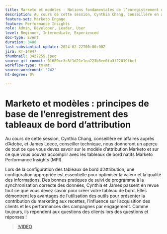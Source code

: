 ```yaml
---
title: Marketo et modèles - Notions fondamentales de l’enregistrement des tableaux de bord d’attribution
description: Au cours de cette session, Cynthia Chang, conseillère en affaires auprès d’Adobe, et James Leece, conseiller technique, nous donneront un aperçu de tout ce que vous devez savoir sur le modèle d’attribution Marketo et sur ce que vous pouvez accomplir avec les tableaux de bord natifs Marketo Performance Insights (MPI). Lors de la configuration des tableaux de bord d’attribution, une configuration appropriée est essentielle pour optimiser la valeur et la qualité des informations. Des bonnes pratiques de suivi de programme à la synchronisation correcte des données, Cynthia et James passent en revue tout ce que vous devez savoir pour créer votre tableau de bord. Elles démontrent les avantages de l’utilisation des outils pour présenter la contribution du marketing aux recettes, l’influence sur l’acquisition des clients et les performances des campagnes par engagement. Comme toujours, ils répondent aux questions des clients lors des questions et réponses !
feature-set: Marketo Engage
feature: Performance Insights
role: Admin, Developer, Leader, User
level: Beginner, Intermediate, Experienced
doc-type: Event
duration: 3488
last-substantial-update: 2024-02-22T00:00:00Z
jira: KT-14947
thumbnail: 3427255.jpeg
source-git-commit: 01689cc3c8f1d21e1ea223b8ee0fa3f22019fbcf
workflow-type: tm+mt
source-wordcount: '242'
ht-degree: 0%

---
```



# Marketo et modèles : principes de base de l’enregistrement des tableaux de bord d’attribution

Au cours de cette session, Cynthia Chang, conseillère en affaires auprès d’Adobe, et James Leece, conseiller technique, nous donneront un aperçu de tout ce que vous devez savoir sur le modèle d’attribution Marketo et sur ce que vous pouvez accomplir avec les tableaux de bord natifs Marketo Performance Insights (MPI).

Lors de la configuration des tableaux de bord d’attribution, une configuration appropriée est essentielle pour optimiser la valeur et la qualité des informations. Des bonnes pratiques de suivi de programme à la synchronisation correcte des données, Cynthia et James passent en revue tout ce que vous devez savoir pour créer votre tableau de bord. Elles démontrent les avantages de l’utilisation des outils pour présenter la contribution du marketing aux recettes, l’influence sur l’acquisition des clients et les performances des campagnes par engagement. Comme toujours, ils répondent aux questions des clients lors des questions et réponses !

>[!VIDEO](https://video.tv.adobe.com/v/3427255/?learn=on)
